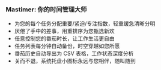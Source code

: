 ### Mastimer: 你的时间管理大师

- 为您的每个任务分配重要/紧迫/专注指数，轻重缓急清晰分明
- 厌倦了手中的差事，用重排序为您甄选新欢
- 任意控制您的番茄时长，让工作生活更自由
- 任务列表每分钟自动备份，时空穿越如您所愿
- 番茄历史自动导出为 CSV 表格，工作状态深度分析
- 关而不退，系统托盘小图标永远与您相伴，随叫随到



